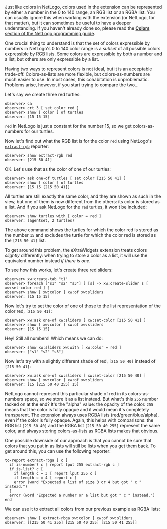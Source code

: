 Just like colors in NetLogo, colors used in the extension can be represented by either a number in the 0 to 140 range, an RGB list or an RGBA list. You can usually ignore this when working with the extension (or NetLogo, for that matter), but it can sometimes be useful to have a deeper understanding. If you haven't already done so, please read the [**Colors** section of the NetLogo programming guide](http://ccl.northwestern.edu/netlogo/docs/programming.html#colors).

One crucial thing to understand is that the set of colors expressible by numbers in NetLogo's 0 to 140 color range is a _subset_ of all possible colors expressible by RGB lists. Some colors are expressible by both a number and a list, but others are only expressible by a list.

Having two ways to represent colors is not ideal, but it is an acceptable trade-off. Colors-as-lists are more flexible, but colors-as-numbers are much easier to use. In most cases, this cohabitation is unproblematic. Problems arise, however, if you start trying to compare the two...

Let's say we create three red turtles:
```nlogo
observer> ca
observer> crt 3 [ set color red ]
observer> show [ color ] of turtles
observer: [15 15 15]
```

`red` in NetLogo is just a constant for the number 15, so we get colors-as-numbers for our turtles.

Now let's find out what the RGB list is for the color `red` using NetLogo's [`extract-rgb`](http://ccl.northwestern.edu/netlogo/docs/dictionary.html#extract-rgb) reporter:
```nlogo
observer> show extract-rgb red
observer: [215 50 41]
```
OK. Let's use that as the color of one of our turtles:
```nlogo
observer> ask one-of turtles [ set color [215 50 41] ]
observer> show [ color ] of turtles
observer: [15 15 [215 50 41]]
```
All turtles are still exactly the same color, and they are shown as such in the view, but one of them is now different from the others: its color is stored as a list. And if you ask NetLogo for the `red` turtles, it won't be included:
```nlogo
observer> show turtles with [ color = red ]
observer: (agentset, 2 turtles)
```
The above command shows the turtles for which the color red is stored as the number `15` and excludes the turtle for which the color red is stored as the `[215 50 41]` list.

To get around this problem, the eXtraWidgets extension treats colors _slightly_ differently: when trying to store a color as a list, it will use the equivalent number instead _if there is one_.

To see how this works, let's create three red sliders:
```nlogo
observer> xw:create-tab "t1"
observer> foreach ["s1" "s2" "s3"] [ [s] -> xw:create-slider s [ xw:set-color red ] ]
observer> show [ xw:color ] xw:of xw:sliders
observer: [15 15 15]
```
Now let's try to set the color of one of those to the list representation of the color red, `[215 50 41]`:
```nlogo
observer> xw:ask one-of xw:sliders [ xw:set-color [215 50 41] ]
observer> show [ xw:color ] xw:of xw:sliders
observer: [15 15 15]
```
Hey! Still all numbers! Which means we can do:
```nlogo
observer> show xw:sliders xw:with [ xw:color = red ]
observer: ["s1" "s2" "s3"]
```
Now let's try with a slightly different shade of red, `[215 50 40]` instead of `[215 50 41]`:
```nlogo
observer> xw:ask one-of xw:sliders [ xw:set-color [215 50 40] ]
observer> show [ xw:color ] xw:of xw:sliders
observer: [15 [215 50 40 255] 15]
```
NetLogo cannot represent this particular shade of red in its colors-as-numbers space, so we store it as a list instead. But what's this `255` number tacked on at the end? It's the "alpha" value: the opacity of the color. `255` means that the color is fully opaque and `0` would mean it's completely transparent. The extension always uses RGBA lists (red/green/blue/alpha), even if the color is fully opaque. Again, this helps with comparisons: the RGB list `[215 50 40]` and the RGBA list `[215 50 40 255]` represent the same color, and always storing colors-as-lists as RGBA lists makes that obvious.

One possible downside of our approach is that you cannot be sure that colors that you put in as lists will still be lists when you get them back. To get around this, you can use the following reporter:
```nlogo
to-report extract-rbga [ c ]
  if is-number? c [ report lput 255 extract-rgb c ]
  if is-list? c [
    if length c = 3 [ report lput 255 c ]
    if length c = 4 [ report c ]
    error (word "Expected a list of size 3 or 4 but got " c " instead.")
  ]
  error (word "Expected a number or a list but got " c " instead.")
end
```
We can use it to extract all colors from our previous example as RGBA lists:
```nlogo
observer> show [ extract-rbga xw:color ] xw:of xw:sliders
observer: [[215 50 41 255] [215 50 40 255] [215 50 41 255]]
```
